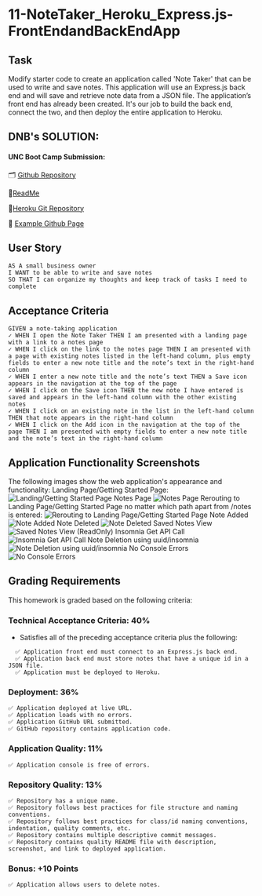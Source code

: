 # 11-NoteTaker_Heroku_Express.js-FrontEndandBackEndApp

## Task
Modify starter code to create an application called 'Note Taker' that can be used to write and save notes. This application will use an Express.js back end and will save and retrieve note data from a JSON file.  The application’s front end has already been created. It's our job to build the back end, connect the two, and then deploy the entire application to Heroku.

## DNB's SOLUTION:
#### UNC Boot Camp Submission: 
🗂️ [Github Repository](https://github.com/DionneNoellaBarretto/11-NoteTaker_Heroku_Express.js-FrontEndandBackEndApp)

📰[ReadMe](https://dionnenoellabarretto.github.io/11-NoteTaker_Heroku_Express.js-FrontEndandBackEndApp/)

📑[Heroku Git Repository](https://git.heroku.com/safe-brushlands-44448.git
)

📄 [Example Github Page](https://safe-brushlands-44448.herokuapp.com/)


## User Story

```
AS A small business owner
I WANT to be able to write and save notes
SO THAT I can organize my thoughts and keep track of tasks I need to complete
```

## Acceptance Criteria

```
GIVEN a note-taking application
✓ WHEN I open the Note Taker THEN I am presented with a landing page with a link to a notes page
✓ WHEN I click on the link to the notes page THEN I am presented with a page with existing notes listed in the left-hand column, plus empty fields to enter a new note title and the note’s text in the right-hand column
✓ WHEN I enter a new note title and the note’s text THEN a Save icon appears in the navigation at the top of the page
✓ WHEN I click on the Save icon THEN the new note I have entered is saved and appears in the left-hand column with the other existing notes
✓ WHEN I click on an existing note in the list in the left-hand column THEN that note appears in the right-hand column
✓ WHEN I click on the Add icon in the navigation at the top of the page THEN I am presented with empty fields to enter a new note title and the note’s text in the right-hand column
```

## Application Functionality Screenshots

The following images show the web application's appearance and functionality:
Landing Page/Getting Started Page: 
![Landing/Getting Started Page](./Assets/LandingPage.png)
Notes Page
![Notes Page](./Assets/NotesPage.png)
Rerouting to Landing Page/Getting Started Page no matter which path apart from /notes is entered: 
![Rerouting to Landing Page/Getting Started Page](./Assets/RerouteHome.png)
Note Added
![Note Added](./Assets/NoteAdded.png)
Note Deleted
![Note Deleted](./Assets/NoteDeleted.png)
Saved Notes View
![Saved Notes View (ReadOnly)](./Assets/ViewingSavedNotes.png)
Insomnia Get API Call
![Insomnia Get API Call](./Assets/InsomniaGet.png)
Note Deletion using uuid/insomnia
![Note Deletion using uuid/insomnia](./Assets/NoteDeletion.png)
No Console Errors
![No Console Errors](./Assets/NoErrors.png)

## Grading Requirements

This homework is graded based on the following criteria: 


### Technical Acceptance Criteria: 40%

* Satisfies all of the preceding acceptance criteria plus the following:
```
  ✅ Application front end must connect to an Express.js back end.
  ✅ Application back end must store notes that have a unique id in a JSON file.
  ✅ Application must be deployed to Heroku.
```

### Deployment: 36%
```
✅ Application deployed at live URL.
✅ Application loads with no errors.
✅ Application GitHub URL submitted.
✅ GitHub repository contains application code.
```

### Application Quality: 11%
```
✅ Application console is free of errors.
```

### Repository Quality: 13%
```
✅ Repository has a unique name.
✅ Repository follows best practices for file structure and naming conventions.
✅ Repository follows best practices for class/id naming conventions, indentation, quality comments, etc.
✅ Repository contains multiple descriptive commit messages.
✅ Repository contains quality README file with description, screenshot, and link to deployed application.
```

### Bonus: +10 Points
```
✅ Application allows users to delete notes.
```

